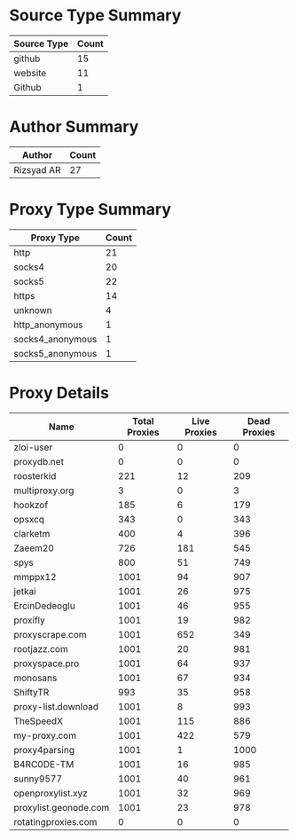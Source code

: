 # Source Type Summary

| Source Type | Count |
|-------------|-------|
| github | 15 |
| website | 11 |
| Github | 1 |


# Author Summary

| Author | Count |
|--------|-------|
| Rizsyad AR | 27 |


# Proxy Type Summary

| Proxy Type | Count |
|------------|-------|
| http | 21 |
| socks4 | 20 |
| socks5 | 22 |
| https | 14 |
| unknown | 4 |
| http_anonymous | 1 |
| socks4_anonymous | 1 |
| socks5_anonymous | 1 |


# Proxy Details

| Name | Total Proxies | Live Proxies | Dead Proxies |
|------|---------------|--------------|---------------|
| zloi-user | 0 | 0 | 0 |
| proxydb.net | 0 | 0 | 0 |
| roosterkid | 221 | 12 | 209 |
| multiproxy.org | 3 | 0 | 3 |
| hookzof | 185 | 6 | 179 |
| opsxcq | 343 | 0 | 343 |
| clarketm | 400 | 4 | 396 |
| Zaeem20 | 726 | 181 | 545 |
| spys | 800 | 51 | 749 |
| mmppx12 | 1001 | 94 | 907 |
| jetkai | 1001 | 26 | 975 |
| ErcinDedeoglu | 1001 | 46 | 955 |
| proxifly | 1001 | 19 | 982 |
| proxyscrape.com | 1001 | 652 | 349 |
| rootjazz.com | 1001 | 20 | 981 |
| proxyspace.pro | 1001 | 64 | 937 |
| monosans | 1001 | 67 | 934 |
| ShiftyTR | 993 | 35 | 958 |
| proxy-list.download | 1001 | 8 | 993 |
| TheSpeedX | 1001 | 115 | 886 |
| my-proxy.com | 1001 | 422 | 579 |
| proxy4parsing | 1001 | 1 | 1000 |
| B4RC0DE-TM | 1001 | 16 | 985 |
| sunny9577 | 1001 | 40 | 961 |
| openproxylist.xyz | 1001 | 32 | 969 |
| proxylist.geonode.com | 1001 | 23 | 978 |
| rotatingproxies.com | 0 | 0 | 0 |
